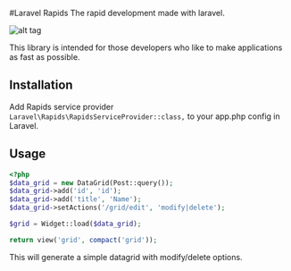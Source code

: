 #Laravel Rapids
The rapid development made with laravel.

![alt tag](https://raw.githubusercontent.com/alrik11es/laravel-rapids/master/resources/images/laravel_rapids.png)

This library is intended for those developers who like to make applications as fast as possible.

## Installation

Add Rapids service provider `Laravel\Rapids\RapidsServiceProvider::class,` to your app.php config in Laravel.

## Usage

```php
<?php
$data_grid = new DataGrid(Post::query());
$data_grid->add('id', 'id');
$data_grid->add('title', 'Name');
$data_grid->setActions('/grid/edit', 'modify|delete');

$grid = Widget::load($data_grid);

return view('grid', compact('grid'));

```
This will generate a simple datagrid with modify/delete options.
